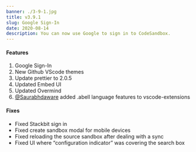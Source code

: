 ```yaml
---
banner: ./3-9-1.jpg
title: v3.9.1
slug: Google Sign-In
date: 2020-08-14
description: You can now use Google to sign in to CodeSandbox.
---
```


#### Features

1. Google Sign-In
2. New Github VScode themes
3. Update prettier to 2.0.5
4. Updated Embed UI
5. Updated Overmind
6. [@Saurabhdaware](https://github.com/codesandbox/codesandbox-client/pull/4628)
   added .abell language features to vscode-extensions

#### Fixes

- Fixed Stackbit sign in
- Fixed create sandbox modal for mobile devices
- Fixed reloading the source sandbox after dealing with a sync
- Fixed UI where “configuration indicator” was covering the search box
